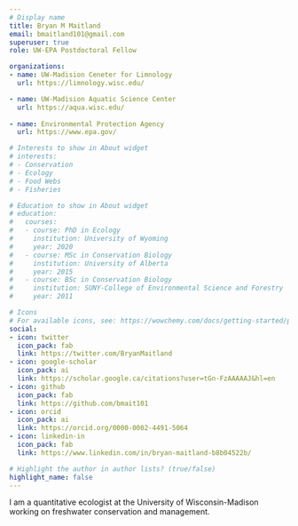 ```yaml
---
# Display name
title: Bryan M Maitland
email: bmaitland101@gmail.com
superuser: true
role: UW-EPA Postdoctoral Fellow

organizations:
- name: UW-Madision Ceneter for Limnology
  url: https://limnology.wisc.edu/

- name: UW-Madision Aquatic Science Center
  url: https://aqua.wisc.edu/
  
- name: Environmental Protection Agency
  url: https://www.epa.gov/

# Interests to show in About widget
# interests:
# - Conservation
# - Ecology
# - Food Webs
# - Fisheries

# Education to show in About widget
# education:
#   courses:
#   - course: PhD in Ecology
#     institution: University of Wyoming
#     year: 2020
#   - course: MSc in Conservation Biology
#     institution: University of Alberta
#     year: 2015
#   - course: BSc in Conservation Biology
#     institution: SUNY-College of Environmental Science and Forestry
#     year: 2011

# Icons
# For available icons, see: https://wowchemy.com/docs/getting-started/page-builder/#icons
social:
- icon: twitter
  icon_pack: fab
  link: https://twitter.com/BryanMaitland
- icon: google-scholar  
  icon_pack: ai
  link: https://scholar.google.ca/citations?user=tGn-FzAAAAAJ&hl=en
- icon: github
  icon_pack: fab
  link: https://github.com/bmait101
- icon: orcid
  icon_pack: ai
  link: https://orcid.org/0000-0002-4491-5064
- icon: linkedin-in
  icon_pack: fab
  link: https://www.linkedin.com/in/bryan-maitland-b8b04522b/

# Highlight the author in author lists? (true/false)
highlight_name: false
---
```


I am a quantitative ecologist at the University of Wisconsin-Madison working on freshwater conservation and management.